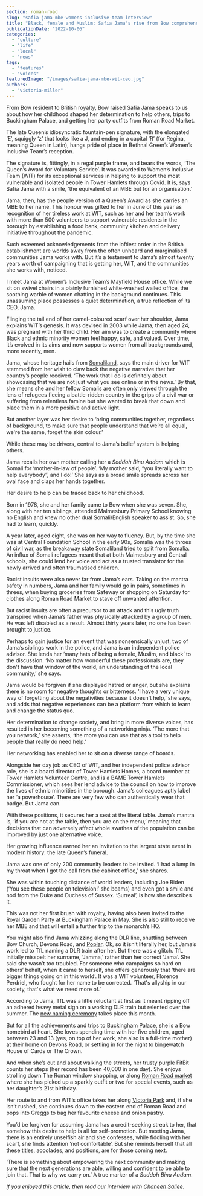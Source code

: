 ```yaml
---
section: roman-road
slug: "safia-jama-mbe-womens-inclusive-team-interview"
title: "Black, female and Muslim: Safia Jama's rise from Bow comprehensive to MBE"
publicationDate: "2022-10-06"
categories: 
  - "culture"
  - "life"
  - "local"
  - "news"
tags: 
  - "features"
  - "voices"
featuredImage: "/images/safia-jama-mbe-wit-ceo.jpg"
authors: 
  - "victoria-miller"
---
```


From Bow resident to British royalty, Bow raised Safia Jama speaks to us about how her childhood shaped her determination to help others, trips to Buckingham Palace, and getting her party outfits from Roman Road Market.

The late Queen’s idiosyncratic fountain-pen signature, with the elongated ‘E’, squiggly ‘z’ that looks like a J, and ending in a capital ‘R’ (for Regina, meaning Queen in Latin), hangs pride of place in Bethnal Green’s Women’s Inclusive Team’s reception.

The signature is, fittingly, in a regal purple frame, and bears the words, ‘The Queen’s Award for Voluntary Service’. It was awarded to Women’s Inclusive Team (WIT) for its exceptional services in helping to support the most vulnerable and isolated people in Tower Hamlets through Covid. It is, says Safia Jama with a smile, ‘the equivalent of an MBE but for an organisation.’ 

Jama, then, has the people version of a Queen’s Award as she carries an MBE to her name. This honour was gifted to her in June of this year as recognition of her tireless work at WIT, such as her and her team’s work with more than 500 volunteers to support vulnerable residents in the borough by establishing a food bank, community kitchen and delivery initiative throughout the pandemic.

Such esteemed acknowledgements from the loftiest order in the British establishment are worlds away from the often unheard and marginalised communities Jama works with. But it’s a testament to Jama’s almost twenty years worth of campaigning that is getting her, WIT, and the communities she works with, noticed.

I meet Jama at Women’s Inclusive Team’s Mayfield House office. While we sit on swivel chairs in a plainly furnished white-washed walled office, the soothing warble of women chatting in the background continues. This unassuming place possesses a quiet determination, a true reflection of its CEO, Jama.

Flinging the tail end of her camel-coloured scarf over her shoulder, Jama explains WIT’s genesis. It was devised in 2003 while Jama, then aged 24, was pregnant with her third child. Her aim was to create a community where Black and ethnic minority women feel happy, safe, and valued. Over time, it’s evolved in its aims and now supports women from all backgrounds and, more recently, men.

Jama, whose heritage hails from [Somaliland](https://romanroadlondon.com/ayaan-gulaid-bow-somaliland-recognition/), says the main driver for WIT stemmed from her wish to claw back the negative narrative that her country’s people received. ‘The work that I do is definitely about showcasing that we are not just what you see online or in the news.’ By that, she means she and her fellow Somalis are often only viewed through the lens of refugees fleeing a battle-ridden country in the grips of a civil war or suffering from relentless famine but she wanted to break that down and place them in a more positive and active light.

But another layer was her desire to ‘bring communities together, regardless of background, to make sure that people understand that we’re all equal, we're the same, forget the skin colour.’

While these may be drivers, central to Jama’s belief system is helping others.

Jama recalls her own mother calling her a _Soddoh Binu Aadam_ which is Somali for ‘mother-in-law of people’. ‘My mother said, “you literally want to help everybody”, and I do!’ She says as a broad smile spreads across her oval face and claps her hands together.

Her desire to help can be traced back to her childhood.

Born in 1978, she and her family came to Bow when she was seven. She, along with her ten siblings, attended Malmesbury Primary School knowing no English and knew no other dual Somali/English speaker to assist. So, she had to learn, quickly.

A year later, aged eight, she was on her way to fluency. But, by the time she was at Central Foundation School in the early 90s, Somalia was the throes of civil war, as the breakaway state Somaliland tried to split from Somalia. An influx of Somali refugees meant that at both Malmesbury and Central schools, she could lend her voice and act as a trusted translator for the newly arrived and often traumatised children.

Racist insults were also never far from Jama’s ears. Taking on the mantra safety in numbers, Jama and her family would go in pairs, sometimes in threes, when buying groceries from Safeway or shopping on Saturday for clothes along Roman Road Market to stave off unwanted attention.

But racist insults are often a precursor to an attack and this ugly truth transpired when Jama’s father was physically attacked by a group of men. He was left disabled as a result. Almost thirty years later, no one has been brought to justice.  

Perhaps to gain justice for an event that was nonsensically unjust, two of Jama’s siblings work in the police, and Jama is an independent police advisor. She lends her ‘many hats of being a female, Muslim, and black’ to the discussion. ‘No matter how wonderful these professionals are, they don't have that window of the world, an understanding of the local community,’ she says.

Jama would be forgiven if she displayed hatred or anger, but she explains there is no room for negative thoughts or bitterness. ‘I have a very unique way of forgetting about the negativities because it doesn't help,’ she says, and adds that negative experiences can be a platform from which to learn and change the status quo.

Her determination to change society, and bring in more diverse voices, has resulted in her becoming something of a networking ninja. ‘The more that you network,’ she asserts, ‘the more you can use that as a tool to help people that really do need help.’

Her networking has enabled her to sit on a diverse range of boards. 

Alongside her day job as CEO of WIT, and her independent police advisor role, she is a board director of Tower Hamlets Homes, a board member at Tower Hamlets Volunteer Centre, and is a BAME Tower Hamlets Commissioner, which sees her lend advice to the council on how to improve the lives of ethnic minorities in the borough. Jama’s colleagues aptly label her ‘a powerhouse’. There are very few who can authentically wear that badge. But Jama can.

With these positions, it secures her a seat at the literal table. Jama’s mantra is, ‘if you are not at the table, then you are on the menu,’ meaning that decisions that can adversely affect whole swathes of the population can be improved by just one alternative voice. 

Her growing influence earned her an invitation to the largest state event in modern history: the late Queen’s funeral.

Jama was one of only 200 community leaders to be invited. ‘I had a lump in my throat when I got the call from the cabinet office,’ she shares.

She was within touching distance of world leaders, including Joe Biden (‘You see these people on television!’ she beams) and even got a smile and nod from the Duke and Duchess of Sussex. ‘Surreal’, is how she describes it.

This was not her first brush with royalty, having also been invited to the Royal Garden Party at Buckingham Palace in May. She is also still to receive her MBE and that will entail a further trip to the monarch’s HQ.

You might also find Jama whizzing along the DLR line, shuttling between Bow Church, Devons Road, and [Poplar](https://poplarlondon.co.uk/). Ok, so it isn’t literally her, but Jama’s work led to TfL naming a DLR train after her. But there was a glitch. TfL initially misspelt her surname, ‘Jamma,’ rather than her correct ‘Jama’. She said she wasn’t too troubled. For someone who campaigns so hard on others’ behalf, when it came to herself, she offers generously that 'there are bigger things going on in this world’. It was a WIT volunteer, Florence Perdriel, who fought for her name to be corrected. ‘That's allyship in our society, that's what we need more of.’ 

According to Jama, TfL was a little reluctant at first as it meant ripping off an adhered heavy metal sign on a working DLR train but relented over the summer. The [new naming ceremony](https://romanroadlondon.com/safia-jama-dlr-train-plaque-name-ceremony/) takes place this month.

But for all the achievements and trips to Buckingham Palace, she is a Bow homebird at heart. She loves spending time with her five children, aged between 23 and 13 (yes, on top of her work, she also is a full-time mother) at their home on Devons Road, or settling in for the night to bingewatch House of Cards or The Crown.

And when she’s out and about walking the streets, her trusty purple FitBit counts her steps (her record has been 40,000 in one day). She enjoys strolling down The Roman window shopping, or along [Roman Road market](https://romanroadlondon.com/roman-road-market-history/) where she has picked up a sparkly outfit or two for special events, such as her daughter’s 21st birthday.

Her route to and from WIT’s office takes her along [Victoria Park](https://romanroadlondon.com/victoria-park-east-london-bow/) and, if she isn’t rushed, she continues down to the eastern end of Roman Road and pops into Greggs to bag her favourite cheese and onion pastry.

You’d be forgiven for assuming Jama has a credit-seeking streak to her, that somehow this desire to help is all for self-promotion. But meeting Jama, there is an entirely unselfish air and she confesses, while fiddling with her scarf, she finds attention ‘not comfortable’. But she reminds herself that all these titles, accolades, and positions, are for those coming next.

‘There is something about empowering the next community and making sure that the next generations are able, willing and confident to be able to join that. That is why we carry on.’ A true marker of a _Soddoh Binu Aadam._

_If you enjoyed this article, then read our interview with [Chaneen Saliee](https://romanroadlondon.com/chaneen-saliee-mum-influencer/)._


